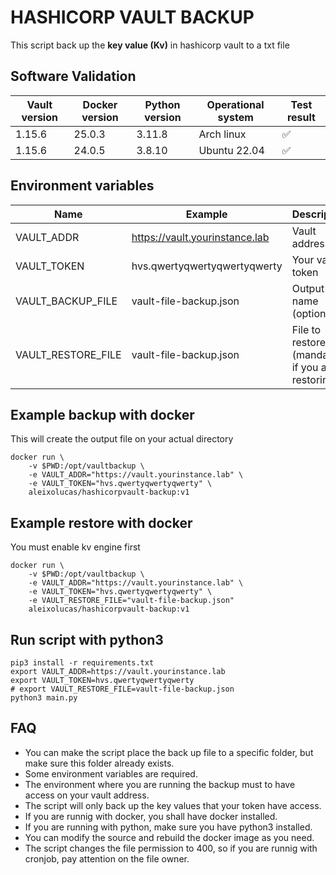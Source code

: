 # HASHICORP VAULT BACKUP
This script back up the **key value (Kv)** in hashicorp vault to a txt file

## Software Validation
| Vault version | Docker version | Python version | Operational system | Test result        |
|---------------|----------------|----------------| -------------------|--------------------|
| 1.15.6        | 25.0.3         | 3.11.8         | Arch linux         | :white_check_mark: |
| 1.15.6        | 24.0.5         | 3.8.10         | Ubuntu 22.04       | :white_check_mark: |

## Environment variables
| Name | Example | Description |
|-------------------|--------------------------------|------------------|
| VAULT_ADDR        | https://vault.yourinstance.lab | Vault address    |
| VAULT_TOKEN       | hvs.qwertyqwertyqwertyqwerty   | Your vault token |
| VAULT_BACKUP_FILE | vault-file-backup.json         | Output file name (optional)|
| VAULT_RESTORE_FILE| vault-file-backup.json         | File to restore (mandatory if you are restoring) |

## Example backup with docker
This will create the output file on your actual directory
```
docker run \
    -v $PWD:/opt/vaultbackup \
    -e VAULT_ADDR="https://vault.yourinstance.lab" \
    -e VAULT_TOKEN="hvs.qwertyqwertyqwerty" \
    aleixolucas/hashicorpvault-backup:v1
```

## Example restore with docker
You must enable kv engine first
```
docker run \
    -v $PWD:/opt/vaultbackup \
    -e VAULT_ADDR="https://vault.yourinstance.lab" \
    -e VAULT_TOKEN="hvs.qwertyqwertyqwerty" \
    -e VAULT_RESTORE_FILE="vault-file-backup.json"
    aleixolucas/hashicorpvault-backup:v1
```

## Run script with python3
```
pip3 install -r requirements.txt
export VAULT_ADDR=https://vault.yourinstance.lab
export VAULT_TOKEN=hvs.qwertyqwertyqwerty
# export VAULT_RESTORE_FILE=vault-file-backup.json
python3 main.py
```

## FAQ
- You can make the script place the back up file to a specific folder, but make sure this folder already exists.
- Some environment variables are required.
- The environment where you are running the backup must to have access on your vault address.
- The script will only back up the key values that your token have access.
- If you are runnig with docker, you shall have docker installed.
- If you are running with python, make sure you have python3 installed.
- You can modify the source and rebuild the docker image as you need.
- The script changes the file permission to 400, so if you are runnig with cronjob, pay attention on the file owner.
